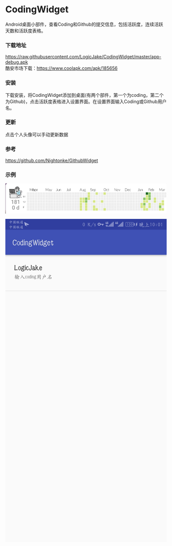 # CodingWidget
Android桌面小部件，查看Coding和Github的提交信息，包括活跃度，连续活跃天数和活跃度表格。
### 下载地址
https://raw.githubusercontent.com/LogicJake/CodingWidget/master/app-debug.apk  
酷安市场下载：https://www.coolapk.com/apk/185656
### 安装
下载安装，将CodingWidget添加到桌面(有两个部件，第一个为coding，第二个为Github)，点击活跃度表格进入设置界面。在设置界面输入Coding或Github用户名。
### 更新
点击个人头像可以手动更新数据  
### 参考
https://github.com/Nightonke/GithubWidget
### 示例
![展示](https://github.com/LogicJake/CodingWidget/raw/master/PIC/example.png)  

![设置](https://github.com/LogicJake/CodingWidget/raw/master/PIC/setting.jpg)
